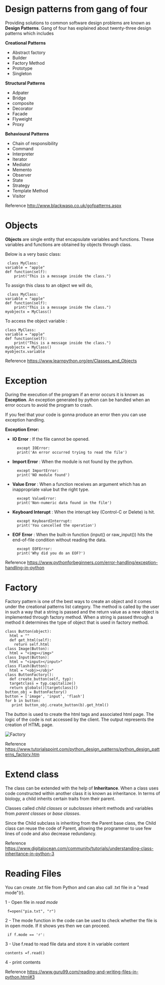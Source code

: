 # Design patterns from gang of four

Providing solutions to common software design problems are known as **Design Patterns**. Gang of four has explained about twenty-three design patterns which includes

**Creational Patterns**

- Abstract factory
- Builder
- Factory Method
- Prototype
- Singleton

**Structural Patterns**

- Adpater
- Bridge
- composite
- Decorator
- Facade
- Flyweight
- Proxy

**Behavioural Patterns**

- Chain of responsibility
- Command
- Interpreter
- Iterator
- Mediator
- Memento
- Observer
- State
- Strategy
- Template Method
- Visitor

Reference <http://www.blackwasp.co.uk/gofpatterns.aspx>

# Objects 

**Objects** are single entity that encapsulate variables and functions. These variables and functions are obtained by objects through class.

Below is a very basic class:

     class MyClass:
    variable = "apple"
    def function(self):
        print("This is a message inside the class.")

To assign this class to an object we will do,

     class MyClass:
    variable = "apple"
    def function(self):
        print("This is a message inside the class.")
    myobjectx = MyClass()

To access the object variable :

    class MyClass:
    variable = "apple"
    def function(self):
        print("This is a message inside the class.")
    myobjectx = MyClass()
    myobjectx.variable

Reference <https://www.learnpython.org/en/Classes_and_Objects>

# Exception

During the execution of the program if an error occurs it is known as **Exception**. An exception generated by python can be handled when an error occurs to avoid the program to crash.

If you feel that your code is gonna produce an error then you can use exception handling.

**Exception Error:**

- **IO Error** : If the file cannot be opened.

        except IOError:
        print('An error occurred trying to read the file')

- **Import Error** : When the module is not found by the python.

        except ImportError:
        print('NO module found')

- **Value Error** : When a function receives an argument which has an inappropriate value but the right type.

        except ValueError:
        print('Non-numeric data found in the file')

- **Keyboard Interupt** : When the interupt key (Control-C or Delete) is hit.

        except KeyboardInterrupt:
        print('You cancelled the operation')

- **EOF Error** : When the built-in function (input() or raw_input()) hits the end-of-file condition without reading the data.

        except EOFError:
        print('Why did you do an EOF?')

Reference <https://www.pythonforbeginners.com/error-handling/exception-handling-in-python>

# Factory

Factory pattern is one of the best ways to create an object and it comes under the creational patterns list category. The method is called by the user in such a way that a string is passed and the return value as a new object is implemented through factory method. When a string is passed through a method it determines the type of object that is used in factory method.

    class Button(object):
      html = ""
      def get_html(self):
        return self.html
    class Image(Button):
      html = "<img></img>"
    class Input(Button):
      html = "<input></input>"
    class Flash(Button):
      html = "<obj></obj>"
    class ButtonFactory():
      def create_button(self, typ):
      targetclass = typ.capitalize()
      return globals()[targetclass]()
    button_obj = ButtonFactory()
    button = ['image', 'input', 'flash']
    for b in button:
       print button_obj.create_button(b).get_html()

The *button* is used to create the html tags and associated html page. The logic of the code is not accessed by the client. The output represents the creation of HTML page.

![Factory](https://www.tutorialspoint.com/python_design_patterns/images/factory_pattern.jpg)

Reference <https://www.tutorialspoint.com/python_design_patterns/python_design_patterns_factory.htm>

# Extend class

The class can be extended with the help of **Inheritance**. When a class uses code constructed within another class it is known as inheritance. In terms of biology, a child inherits certain traits from their parent.

Classes called *child classes* or *subclasses* inherit methods and variables from *parent classes* or *base classes*.

Since the Child subclass is inheriting from the Parent base class, the Child class can reuse the code of Parent, allowing the programmer to use few lines of code and also decrease redundancy.

Reference <https://www.digitalocean.com/community/tutorials/understanding-class-inheritance-in-python-3>

# Reading Files

You can create .txt file from Python and can also call .txt file in a "read mode"(r).

1 - Open file in *read mode*

     f=open("pia.txt", "r")

2 - The mode function in the code can be used to check whether the file is in open mode. If it shows yes then we can proceed.

     if f.mode == 'r':

3 - Use f.read to read file data and store it in variable content

	contents =f.read()

4 - print contents

Reference <https://www.guru99.com/reading-and-writing-files-in-python.html#3>

